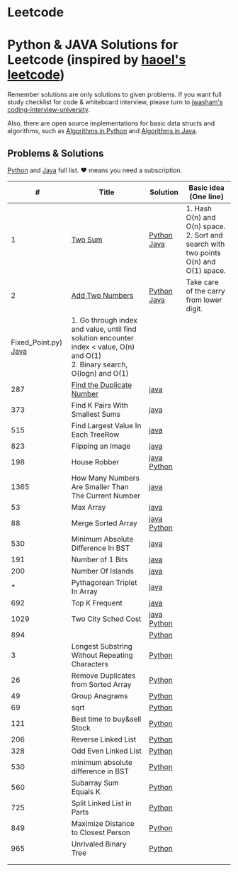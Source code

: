 # Leetcode
# Python & JAVA Solutions for Leetcode (inspired by [haoel's leetcode](https://github.com/haoel/leetcode))

Remember solutions are only solutions to given problems. If you want full study checklist for code & whiteboard interview, please turn to [jwasham's coding-interview-university](https://github.com/jwasham/coding-interview-university).

Also, there are open source implementations for basic data structs and algorithms, such as [Algorithms in Python](https://github.com/TheAlgorithms/Python) and [Algorithms in Java](https://github.com/TheAlgorithms/Java).

## Problems & Solutions

[Python](https://github.com/f228476653/leetcode/tree/master/python) and [Java](https://github.com/f228476653/leetcode/tree/master/java) full list. &hearts; means you need a subscription.

| # | Title | Solution | Basic idea (One line) |
|---| ----- | -------- | --------------------- |
| 1 | [Two Sum](https://leetcode.com/problems/two-sum/) | [Python](https://github.com/f228476653/leetcode/blob/master/python/001_Two_Sum.py) [Java](https://github.com/f228476653/leetcode/blob/master/java/001_Two_Sum.java) | 1. Hash O(n) and O(n) space.<br>2. Sort and search with two points O(n) and O(1) space. |
| 2 | [Add Two Numbers](https://leetcode.com/problems/add-two-numbers/) | [Python](https://github.com/f228476653/leetcode/blob/master/python/002_Add_Two_Numbers.py) [Java](https://github.com/f228476653/leetcode/blob/master/java/002_Add_Two_Numbers.java) | Take care of the carry from lower digit. |
Fixed_Point.py) [Java](https://github.com/f228476653/leetcode/blob/master/java/1064_Fixed_Point.java) | 1. Go through index and value, until find solution encounter index < value, O(n) and O(1)<br>2. Binary search, O(logn) and O(1) |
|287|[Find the Duplicate Number](https://leetcode.com/problems/find-the-duplicate-number/) |[java](https://github.com/f228476653/leetcode/blob/master/java/Find_the_Duplicate_Number_287.java) | |
|373|Find K Pairs With Smallest Sums |[java](https://github.com/f228476653/leetcode/blob/master/java/FindKPairsWithSmallestSums_373) | |
|515|Find Largest Value In Each TreeRow |[java](https://github.com/f228476653/leetcode/blob/master/java/FindLargestValueInEachTreeRow_515.java) | |
|823|Flipping an Image |[java](https://github.com/f228476653/leetcode/blob/master/java/Flipping_an_Image_823.java) | |
|198|House Robber  |[java](https://github.com/f228476653/leetcode/blob/master/java/houseRobber_198.java) [Python](https://github.com/f228476653/leetcode/blob/master/python/198_House_Robber.py) | |
|1365|How Many Numbers Are Smaller Than The Current Number| [java](https://github.com/f228476653/leetcode/blob/master/java/HowManyNumbersAreSmallerThanTheCurrentNumber.java)| |
|53|Max Array  |[java](https://github.com/f228476653/leetcode/blob/master/java/Max_array_53.java) | |
|88|Merge Sorted Array |[java](https://github.com/f228476653/leetcode/blob/master/java/mergeSortedArray_088.java) [Python](https://github.com/f228476653/leetcode/blob/master/python/88_merge_sorted_array.py) | |
|530|Minimum Absolute Difference In BST |[java](https://github.com/f228476653/leetcode/blob/master/java/minimumAbsoluteDifferenceInBST_530.java) | |
|191|Number of 1 Bits  |[java](https://github.com/f228476653/leetcode/blob/master/java/numberof1Bits_191.java) | |
|200|Number Of Islands  |[java](https://github.com/f228476653/leetcode/blob/master/java/NumberOfIslands_200.java) | |
|*|Pythagorean Triplet In Array  |[java](https://github.com/f228476653/leetcode/blob/master/java/PythagoreanTripletInArray.java) | |
|692|Top K Frequent  |[java](https://github.com/f228476653/leetcode/blob/master/java/topKFrequent_692.java) | |
|1029|Two City Sched Cost  |[java](https://github.com/f228476653/leetcode/blob/master/java/twoCitySchedCost_1029.java) [Python](https://github.com/f228476653/leetcode/blob/master/python/1290_Convert_Binary_Number_in_a_Linked_List_to_Integer.py)| |
|894|  |[Python](https://github.com/f228476653/leetcode/blob/master/python/002_Add_Two_Numbers.py)  | |
|3|Longest Substring Without Repeating Characters|[Python](https://github.com/f228476653/leetcode/blob/master/python/003_Longest_Substring_Without_Repeating_Characters.py) | |
|26|Remove Duplicates from Sorted Array|[Python](https://github.com/f228476653/leetcode/blob/master/python/026_Remove_Duplicates_from_Sorted_Array.py)  | |
|49|Group Anagrams  |[Python](https://github.com/f228476653/leetcode/blob/master/python/49GroupAnagrams.py)  | |
|69|sqrt  |[Python](https://github.com/f228476653/leetcode/blob/master/python/69_sqrt.py)  | |
|121|Best time to buy&sell Stock|[Python](https://github.com/f228476653/leetcode/blob/master/python/121_best_time_to_buy&sell_stock.py)  | |
|206|Reverse Linked List|[Python](https://github.com/f228476653/leetcode/blob/master/python/206_Reverse_Linked_List.py)  | |
|328|Odd Even Linked List|[Python](https://github.com/f228476653/leetcode/blob/master/python/328_OddEvenLinkedList.py)  | |
|530|minimum absolute difference in BST|[Python](https://github.com/f228476653/leetcode/blob/master/python/530_minimum_absolute_difference_in_BST.py)  | |
|560|Subarray Sum Equals K|[Python](https://github.com/f228476653/leetcode/blob/master/python/560_Subarray_Sum_Equals_K.py)  | |
|725|Split Linked List in Parts|[Python](https://github.com/f228476653/leetcode/blob/master/python/725SplitLinkedListinParts.py)  | |
|849|Maximize Distance to Closest Person |[Python](https://github.com/f228476653/leetcode/blob/master/python/849_Maximize_Distance_to_Closest_Person.py)| |
|965|Unrivaled Binary Tree |[Python](https://github.com/f228476653/leetcode/blob/master/python/965_Univalued_Binary_Tree.py)| |
| | ||
| | ||